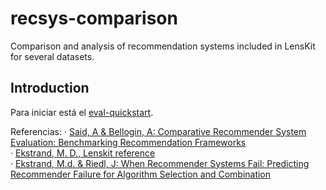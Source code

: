 # recsys-comparison
Comparison and analysis of recommendation systems included in LensKit for several datasets.

## Introduction

Para iniciar está el [eval-quickstart](https://github.com/lenskit/eval-quickstart/tree/20230abcedaf25042325f65d5c1c2bf28ae7e0c3).

Referencias: 
· [Said, A & Bellogin, A: Comparative Recommender System Evaluation: Benchmarking Recommendation Frameworks](https://pdfs.semanticscholar.org/036e/8fb63a82ee26537b514b17a51cc197016e4c.pdfhttps://pdfs.semanticscholar.org/036e/8fb63a82ee26537b514b17a51cc197016e4c.pdf)  
· [Ekstrand, M. D., Lenskit reference](https://md.ekstrandom.net/research/thesis/mde-thesis.pdf)  
· [Ekstrand, M.d. & Riedl, J: When Recommender Systems Fail: Predicting Recommender Failure for Algorithm Selection and Combination](https://md.ekstrandom.net/research/pubs/when-recommenders-fail/https://md.ekstrandom.net/research/pubs/when-recommenders-fail/)  
